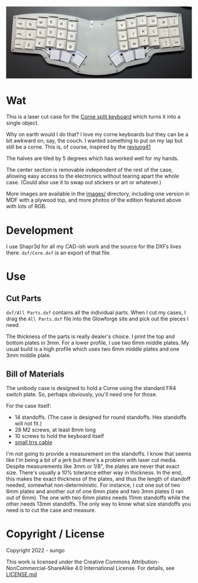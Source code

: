 ![](images/acrylic_rgb/IMG_0233.jpeg)

# Wat

This is a laser cut case for the [Corne split
keyboard](https://github.com/foostan/crkbd) which turns it into a single object.

Why on earth would I do that? I love my corne keyboards but they can be a bit
awkward on, say, the couch. I wanted something to put on my lap but still be a
corne. This is, of course, inspired by the
[reviung41](https://github.com/gtips/reviung/tree/master/reviung41)

The halves are tiled by 5 degrees which has worked well for my hands.

The center section is removable independent of the rest of the case, allowing
easy access to the electronics without tearing apart the whole case. (Could also
use it to swap out stickers or art or whatever.)

More images are available in the [images/](images/) directory, including one
version in MDF with a plywood top, and more photos of the edition featured above
with lots of RGB.

# Development

I use Shapr3d for all my CAD-ish work and the source for the DXFs lives there.
`dxf/Core.dxf` is an export of that file.

# Use

## Cut Parts

`dxf/All Parts.dxf` contains all the individual parts. When I cut my cases, I
drag the `All Parts.dxf` file into the Glowforge site and pick out the pieces I
need. 

The thickness of the parts is really dealer's choice. I print the top and bottom
plates in 3mm. For a lower profile, I use two 6mm middle plates. My usual build
is a high profile which uses two 6mm middle plates and one 3mm middle plate.

## Bill of Materials

The unibody case is designed to hold a Corne using the standard FR4 switch
plate. So, perhaps obviously, you'll need one for those.


For the case itself:
* 14 standoffs. (The case is designed for round standoffs. Hex standoffs will
  not fit.)
* 28 M2 screws, at least 8mm long
* 10 screws to hold the keyboard itself
* [small trrs cable](https://www.mouser.com/ProductDetail/474-CAB-14163)

I'm not going to provide a measurement on the standoffs. I know that seems like
I'm being a bit of a jerk but there's a problem with laser cut media. Despite
measurements like 3mm or 1/8", the plates are never that exact size. There's
usually a 10% tolerance either way in thickness. In the end, this makes the
exact thickness of the plates, and thus the length of standoff needed, somewhat
non-deterministic. For instance, I cut one out of two 6mm plates and another out
of one 6mm plate and two 3mm plates (I ran out of 6mm). The one with two 6mm
plates needs 11mm standoffs while the other needs 13mm standoffs. The only way
to know what size standoffs you need is to cut the case and measure.

# Copyright / License

Copyright 2022 - sungo

This work is licensed under the Creative Commons
Attribution-NonCommercial-ShareAlike 4.0 International License. For details, see
[LICENSE.md](LICENSE.md)

